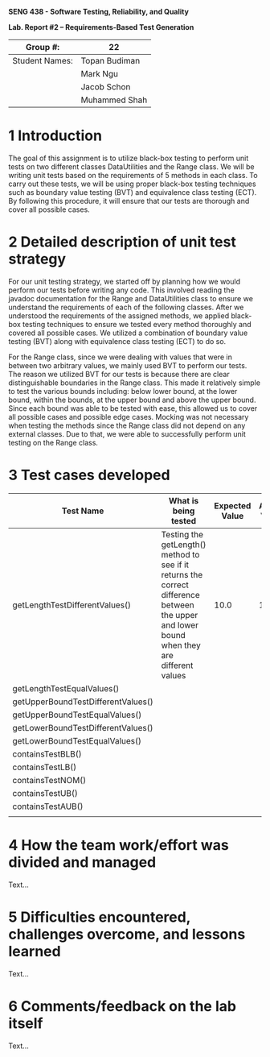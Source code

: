 **SENG 438 - Software Testing, Reliability, and Quality**

**Lab. Report \#2 – Requirements-Based Test Generation**

| Group \#:      |  22   |
| -------------- | --- |
| Student Names: | Topan Budiman   |
|                | Mark Ngu    |
|                | Jacob Schon     |
|                | Muhammed Shah     |

# 1 Introduction

The goal of this assignment is to utilize black-box testing to perform unit tests on two different classes DataUtilities and the Range class. We will be writing unit tests based on the requirements of 5 methods in each class. To carry out these tests, we will be using proper black-box testing techniques such as boundary value testing (BVT) and equivalence class testing (ECT). By following this procedure, it will ensure that our tests are thorough and cover all possible cases.

# 2 Detailed description of unit test strategy

For our unit testing strategy, we started off by planning how we would perform our tests before writing any code. This involved reading the javadoc documentation for the Range and DataUtilities class to ensure we understand the requirements of each of the following classes. After we understood the requirements of the assigned methods, we applied black-box testing techniques to ensure we tested every method thoroughly and covered all possible cases. We utilized a combination of boundary value testing (BVT) along with equivalence class testing (ECT) to do so. 

For the Range class, since we were dealing with values that were in between two arbitrary values, we mainly used BVT to perform our tests. The reason we utilized BVT for our tests is because there are clear distinguishable boundaries in the Range class. This made it relatively simple to test the various bounds including: below lower bound, at the lower bound, within the bounds, at the upper bound and above the upper bound. Since each bound was able to be tested with ease, this allowed us to cover all possible cases and possible edge cases. Mocking was not necessary when testing the methods since the Range class did not depend on any external classes. Due to that, we were able to successfully perform unit testing on the Range class.

# 3 Test cases developed

| Test Name  | What is being tested  | Expected Value  | Actual Value  | Pass/Fail  |
|---|---|---|---|---|
| getLengthTestDifferentValues()  | Testing the getLength() method to see if it returns the correct difference between the upper and lower bound when they are different values | 10.0   | 10.0  | Pass  |
| getLengthTestEqualValues()  |   |   |   |   |
| getUpperBoundTestDifferentValues()  |   |   |   |   |
| getUpperBoundTestEqualValues()  |   |   |   |   |
| getLowerBoundTestDifferentValues()  |   |   |   |   |
| getLowerBoundTestEqualValues()  |   |   |   |   |
| containsTestBLB()  |   |   |   |   |
| containsTestLB()  |   |   |   |   |
| containsTestNOM()  |   |   |   |   |
| containsTestUB()  |   |   |   |   |
| containsTestAUB()  |   |   |   |   |
|   |   |   |   |   |

# 4 How the team work/effort was divided and managed

Text…

# 5 Difficulties encountered, challenges overcome, and lessons learned

Text…

# 6 Comments/feedback on the lab itself

Text…
